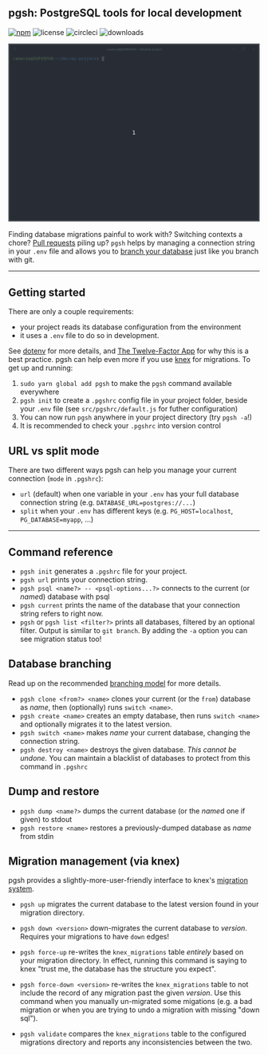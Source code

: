 ## **pgsh**: PostgreSQL tools for local development

[![npm](https://img.shields.io/npm/v/pgsh.svg)](https://npmjs.com/package/pgsh)
![license](https://img.shields.io/github/license/sastraxi/pgsh.svg)
![circleci](https://img.shields.io/circleci/project/github/sastraxi/pgsh/master.svg)
![downloads](https://img.shields.io/npm/dm/pgsh.svg)

<p align="center">
  <img src="docs/pgsh-intro-620.gif">
</p>

Finding database migrations painful to work with? Switching contexts a chore? [Pull requests](docs/pull-requests.md) piling up? `pgsh` helps by managing a connection string in your `.env` file and allows you to [branch your database](docs/branching.md) just like you branch with git.

---

## Getting started
There are only a couple requirements:

* your project reads its database configuration from the environment
* it uses a `.env` file to do so in development.

See [dotenv](https://www.npmjs.com/package/dotenv) for more details, and [The Twelve-Factor App](https://12factor.net) for why this is a best practice. pgsh can help even more if you use [knex](https://knexjs.org) for migrations. To get up and running:

1. `sudo yarn global add pgsh` to make the `pgsh` command available everywhere
2. `pgsh init` to create a `.pgshrc` config file in your project folder, beside your `.env` file (see `src/pgshrc/default.js` for futher configuration)
3. You can now run `pgsh` anywhere in your project directory (try `pgsh -a`!)
4. It is recommended to check your `.pgshrc` into version control

## URL vs split mode
There are two different ways pgsh can help you manage your current connection (`mode` in `.pgshrc`):
* `url` (default) when one variable in your `.env` has your full database connection string (e.g. `DATABASE_URL=postgres://...`)
* `split` when your `.env` has different keys (e.g. `PG_HOST=localhost`, `PG_DATABASE=myapp`, ...)

---

## Command reference

* `pgsh init` generates a `.pgshrc` file for your project.
* `pgsh url` prints your connection string.
* `pgsh psql <name?> -- <psql-options...?>` connects to the current (or *name*d) database with psql
* `pgsh current` prints the name of the database that your connection string refers to right now.
* `pgsh` or `pgsh list <filter?>` prints all databases, filtered by an optional filter. Output is similar to `git branch`. By adding the `-a` option you can see migration status too!

## Database branching

Read up on the recommended [branching model](docs/branching.md) for more details.

* `pgsh clone <from?> <name>` clones your current (or the `from`) database as *name*, then (optionally) runs `switch <name>`.
* `pgsh create <name>` creates an empty database, then runs `switch <name>` and optionally migrates it to the latest version.
* `pgsh switch <name>` makes *name* your current database, changing the connection string.
* `pgsh destroy <name>` destroys the given database. *This cannot be undone.* You can maintain a blacklist of databases to protect from this command in `.pgshrc`

## Dump and restore

* `pgsh dump <name?>` dumps the current database (or the *name*d one if given) to stdout
* `pgsh restore <name>` restores a previously-dumped database as *name* from stdin

## Migration management (via knex)

pgsh provides a slightly-more-user-friendly interface to knex's [migration system](https://knexjs.org/#Migrations).

* `pgsh up` migrates the current database to the latest version found in your migration directory.

* `pgsh down <version>` down-migrates the current database to *version*. Requires your migrations to have `down` edges!

* `pgsh force-up` re-writes the `knex_migrations` table *entirely* based on your migration directory. In effect, running this command is saying to knex "trust me, the database has the structure you expect".

* `pgsh force-down <version>` re-writes the `knex_migrations` table to not include the record of any migration past the given *version*. Use this command when you manually un-migrated some migations (e.g. a bad migration or when you are trying to undo a migration with missing "down sql").

* `pgsh validate` compares the `knex_migrations` table to the configured migrations directory and reports any inconsistencies between the two.
